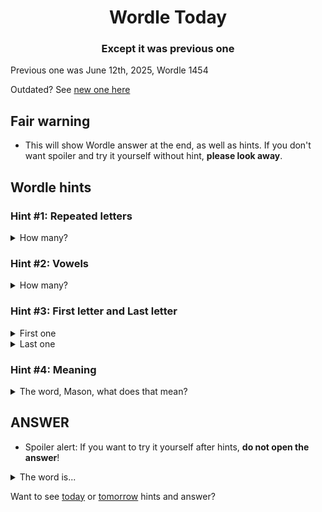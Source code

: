 <h1 align="center">
Wordle Today
</h1>

<h3 align="center">
Except it was previous one
</h3>

Previous one was June 12th, 2025, Wordle 1454

Outdated? See [new one here](README.md)

## Fair warning
- This will show Wordle answer at the end, as well as hints. If you don't want spoiler and try it yourself without hint, **please look away**.

## Wordle hints

### Hint #1: Repeated letters
<details>
  <summary>How many?</summary>
  Zero repeated letters.
</details>

### Hint #2: Vowels
<details>
  <summary>How many?</summary>
  There are 2 vowels. 
</details>

### Hint #3: First letter and Last letter
<details>
  <summary>First one</summary>
  Begins with the letter "V"
</details>
<details>
  <summary>Last one</summary>
  Ends with the letter "N"
</details>

### Hint #4: Meaning
<details>
  <summary>The word, Mason, what does that mean?</summary>
  A female fox.
</details>

## ANSWER
- Spoiler alert: If you want to try it yourself after hints, **do not open the answer**!

<details>
  <summary>The word is...</summary>
  VIXEN
</details>

Want to see [today](README.md) or [tomorrow](TOMORROW.md) hints and answer?
